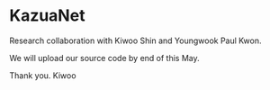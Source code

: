 # KazuaNet

Research collaboration with Kiwoo Shin and Youngwook Paul Kwon.

We will upload our source code by end of this May.

Thank you.
Kiwoo

